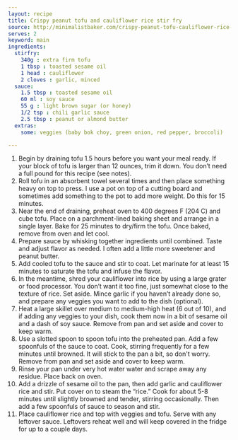 ```yaml
---
layout: recipe
title: Crispy peanut tofu and cauliflower rice stir fry
source: http://minimalistbaker.com/crispy-peanut-tofu-cauliflower-rice-stir-fry/
serves: 2
keyword: main
ingredients:
  stirfry:
    340g : extra firm tofu
    1 tbsp : toasted sesame oil
    1 head : cauliflower
    2 cloves : garlic, minced
  sauce:
    1.5 tbsp : toasted sesame oil
    60 ml : soy sauce
    55 g : light brown sugar (or honey)
    1/2 tsp : chili garlic sauce
    2.5 tbsp : peanut or almond butter
  extras:
    some: veggies (baby bok choy, green onion, red pepper, broccoli)

---
```



1. Begin by draining tofu 1.5 hours before you want your meal ready. If your block of tofu is larger than 12 ounces, trim it down. You don’t need a full pound for this recipe (see notes).
2. Roll tofu in an absorbent towel several times and then place something heavy on top to press. I use a pot on top of a cutting board and sometimes add something to the pot to add more weight. Do this for 15 minutes.
3. Near the end of draining, preheat oven to 400 degrees F (204 C) and cube tofu. Place on a parchment-lined baking sheet and arrange in a single layer. Bake for 25 minutes to dry/firm the tofu. Once baked, remove from oven and let cool.
4. Prepare sauce by whisking together ingredients until combined. Taste and adjust flavor as needed. I often add a little more sweetener and peanut butter.
5. Add cooled tofu to the sauce and stir to coat. Let marinate for at least 15 minutes to saturate the tofu and infuse the flavor.
6. In the meantime, shred your cauliflower into rice by using a large grater or food processor. You don’t want it too fine, just somewhat close to the texture of rice. Set aside. Mince garlic if you haven’t already done so, and prepare any veggies you want to add to the dish (optional).
7. Heat a large skillet over medium to medium-high heat (6 out of 10), and if adding any veggies to your dish, cook them now in a bit of sesame oil and a dash of soy sauce. Remove from pan and set aside and cover to keep warm.
8. Use a slotted spoon to spoon tofu into the preheated pan. Add a few spoonfuls of the sauce to coat. Cook, stirring frequently for a few minutes until browned. It will stick to the pan a bit, so don't worry. Remove from pan and set aside and cover to keep warm.
9. Rinse your pan under very hot water water and scrape away any residue. Place back on oven.
10. Add a drizzle of sesame oil to the pan, then add garlic and cauliflower rice and stir. Put cover on to steam the “rice.” Cook for about 5-8 minutes until slightly browned and tender, stirring occasionally. Then add a few spoonfuls of sauce to season and stir.
11. Place cauliflower rice and top with veggies and tofu. Serve with any leftover sauce. Leftovers reheat well and will keep covered in the fridge for up to a couple days.

